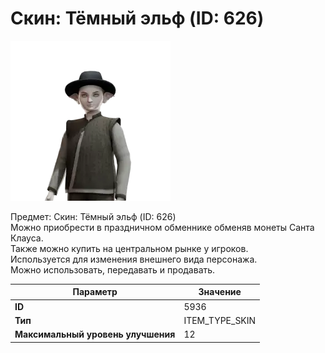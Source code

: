 # Скин: Тёмный эльф (ID: 626)

![Item Image](../img/5936.webp?raw=true)

Предмет: Скин: Тёмный эльф (ID: 626)<br>Можно приобрести в праздничном обменнике обменяв монеты Санта Клауса.<br>Также можно купить на центральном рынке у игроков.<br>Используется для изменения внешнего вида персонажа.<br>Можно использовать, передавать и продавать.


| Параметр | Значение |
|----------|----------|
| **ID** | 5936 |
| **Тип** | ITEM_TYPE_SKIN |
| **Максимальный уровень улучшения** | 12 |

